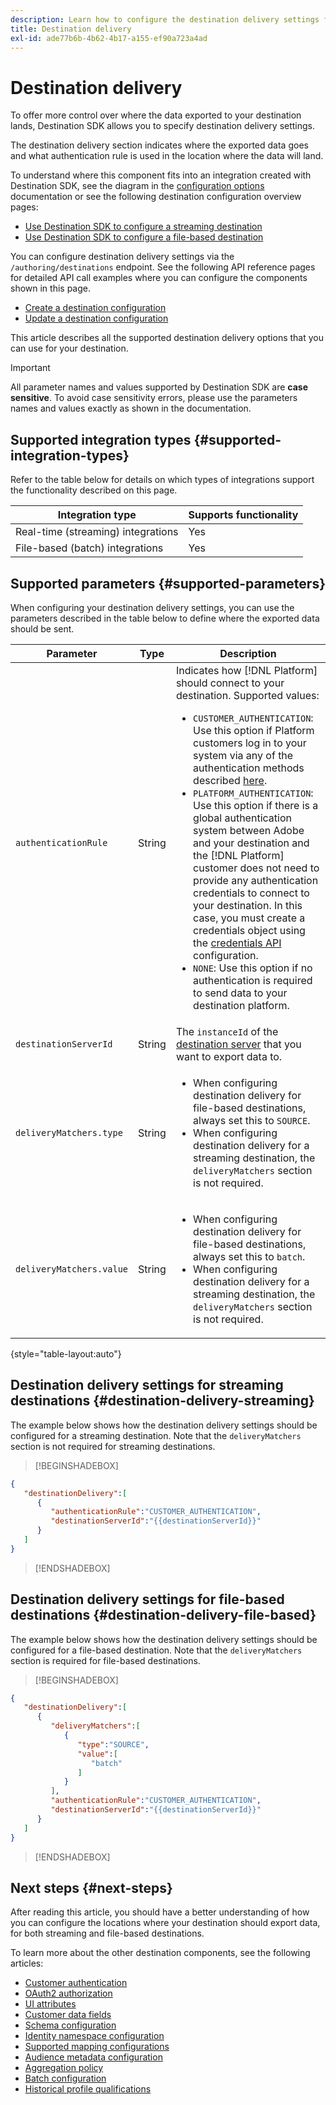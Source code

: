 ```yaml
---
description: Learn how to configure the destination delivery settings for destinations built with Destination SDK, to indicate where the exported data goes and what authentication rule is used in the location where the data will land.
title: Destination delivery
exl-id: ade77b6b-4b62-4b17-a155-ef90a723a4ad
---
```

# Destination delivery

To offer more control over where the data exported to your destination lands, Destination SDK allows you to specify destination delivery settings.

The destination delivery section indicates where the exported data goes and what authentication rule is used in the location where the data will land.

<!-- When configuring a destination, you must specify an authentication rule and one or more `destinationServerId` parameters, corresponding to the destination servers that define where the data will be delivered to. In most cases, the authentication rule that you should use is `CUSTOMER_AUTHENTICATION`.  -->

To understand where this component fits into an integration created with Destination SDK, see the diagram in the [configuration options](../configuration-options.md) documentation or see the following destination configuration overview pages:

* [Use Destination SDK to configure a streaming destination](../../guides/configure-destination-instructions.md#create-destination-configuration)
* [Use Destination SDK to configure a file-based destination](../../guides/configure-file-based-destination-instructions.md#create-destination-configuration)

You can configure destination delivery settings via the `/authoring/destinations` endpoint. See the following API reference pages for detailed API call examples where you can configure the components shown in this page.

* [Create a destination configuration](../../authoring-api/destination-configuration/create-destination-configuration.md)
* [Update a destination configuration](../../authoring-api/destination-configuration/update-destination-configuration.md)

This article describes all the supported destination delivery options that you can use for your destination.

>[!IMPORTANT]
>
>All parameter names and values supported by Destination SDK are **case sensitive**. To avoid case sensitivity errors, please use the parameters names and values exactly as shown in the documentation.

## Supported integration types {#supported-integration-types}

Refer to the table below for details on which types of integrations support the functionality described on this page.

|Integration type| Supports functionality |
|---|---|
| Real-time (streaming) integrations | Yes |
| File-based (batch) integrations | Yes |

## Supported parameters {#supported-parameters}

When configuring your destination delivery settings, you can use the parameters described in the table below to define where the exported data should be sent.

|Parameter | Type | Description|
|---------|----------|------|
|`authenticationRule` | String | Indicates how [!DNL Platform] should connect to your destination. Supported values:<ul><li>`CUSTOMER_AUTHENTICATION`: Use this option if Platform customers log in to your system via any of the authentication methods described [here](customer-authentication.md).</li><li>`PLATFORM_AUTHENTICATION`: Use this option if there is a global authentication system between Adobe and your destination and the [!DNL Platform] customer does not need to provide any authentication credentials to connect to your destination. In this case, you must create a credentials object using the [credentials API](../../credentials-api/create-credential-configuration.md) configuration. </li><li>`NONE`: Use this option if no authentication is required to send data to your destination platform. </li></ul> |
|`destinationServerId` | String | The `instanceId` of the [destination server](../../authoring-api/destination-server/create-destination-server.md) that you want to export data to. |
|`deliveryMatchers.type`|String|<ul><li>When configuring destination delivery for file-based destinations, always set this to `SOURCE`.</li><li>When configuring destination delivery for a streaming destination, the `deliveryMatchers` section is not required.</li></ul>|
|`deliveryMatchers.value`|String|<ul><li>When configuring destination delivery for file-based destinations, always set this to `batch`.</li><li>When configuring destination delivery for a streaming destination, the `deliveryMatchers` section is not required.</li></ul>|

{style="table-layout:auto"}

## Destination delivery settings for streaming destinations {#destination-delivery-streaming}

The example below shows how the destination delivery settings should be configured for a streaming destination. Note that the `deliveryMatchers` section is not required for streaming destinations.

>[!BEGINSHADEBOX]

```json
{
   "destinationDelivery":[
      {
         "authenticationRule":"CUSTOMER_AUTHENTICATION",
         "destinationServerId":"{{destinationServerId}}"
      }
   ]
}
```

>[!ENDSHADEBOX]

## Destination delivery settings for file-based destinations {#destination-delivery-file-based}

The example below shows how the destination delivery settings should be configured for a file-based destination. Note that the `deliveryMatchers` section is required for file-based destinations.

>[!BEGINSHADEBOX]

```json
{
   "destinationDelivery":[
      {
         "deliveryMatchers":[
            {
               "type":"SOURCE",
               "value":[
                  "batch"
               ]
            }
         ],
         "authenticationRule":"CUSTOMER_AUTHENTICATION",
         "destinationServerId":"{{destinationServerId}}"
      }
   ]
}
```

>[!ENDSHADEBOX]

## Next steps {#next-steps}

After reading this article, you should have a better understanding of how you can configure the locations where your destination should export data, for both streaming and file-based destinations.

To learn more about the other destination components, see the following articles:

* [Customer authentication](customer-authentication.md)
* [OAuth2 authorization](oauth2-authorization.md)
* [UI attributes](ui-attributes.md)
* [Customer data fields](customer-data-fields.md)
* [Schema configuration](schema-configuration.md)
* [Identity namespace configuration](identity-namespace-configuration.md)
* [Supported mapping configurations](supported-mapping-configurations.md)
* [Audience metadata configuration](audience-metadata-configuration.md)
* [Aggregation policy](aggregation-policy.md)
* [Batch configuration](batch-configuration.md)
* [Historical profile qualifications](historical-profile-qualifications.md)
